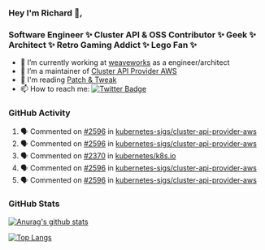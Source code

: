 ### Hey I'm Richard 👋, 

<h3 align="left">Software Engineer ✨ Cluster API & OSS Contributor ✨ Geek ✨ Architect ✨ Retro Gaming Addict ✨ Lego Fan ✨</h3>

- 🔭 I’m currently working at [weaveworks](https://github.com/weaveworks) as a engineer/architect
- 👯 I’m a maintainer of [Cluster API Provider AWS](https://github.com/kubernetes-sigs/cluster-api-provider-aws)
- 💬 I'm reading [Patch & Tweak](https://bjooks.com/products/patch-tweak-exploring-modular-synthesis)
- 📫 How to reach me: [![Twitter Badge](https://img.shields.io/badge/-@fruit_case-00acee?style=flat&logo=Twitter&logoColor=white)](https://twitter.com/intent/follow?screen_name=fruit_case "Follow on Twitter")

### GitHub Activity 

<!--START_SECTION:activity-->
1. 🗣 Commented on [#2596](https://github.com/kubernetes-sigs/cluster-api-provider-aws/issues/2596) in [kubernetes-sigs/cluster-api-provider-aws](https://github.com/kubernetes-sigs/cluster-api-provider-aws)
2. 🗣 Commented on [#2596](https://github.com/kubernetes-sigs/cluster-api-provider-aws/issues/2596) in [kubernetes-sigs/cluster-api-provider-aws](https://github.com/kubernetes-sigs/cluster-api-provider-aws)
3. 🗣 Commented on [#2370](https://github.com/kubernetes/k8s.io/issues/2370) in [kubernetes/k8s.io](https://github.com/kubernetes/k8s.io)
4. 🗣 Commented on [#2596](https://github.com/kubernetes-sigs/cluster-api-provider-aws/issues/2596) in [kubernetes-sigs/cluster-api-provider-aws](https://github.com/kubernetes-sigs/cluster-api-provider-aws)
5. 🗣 Commented on [#2596](https://github.com/kubernetes-sigs/cluster-api-provider-aws/issues/2596) in [kubernetes-sigs/cluster-api-provider-aws](https://github.com/kubernetes-sigs/cluster-api-provider-aws)
<!--END_SECTION:activity-->

### GitHub Stats

[![Anurag's github stats](https://github-readme-stats.vercel.app/api?username=richardcase&count_private=true&show_icons=true)](https://github.com/anuraghazra/github-readme-stats)

[![Top Langs](https://github-readme-stats.vercel.app/api/top-langs/?username=richardcase&hide=html&layout=compact)](https://github.com/anuraghazra/github-readme-stats)
